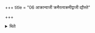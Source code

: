 +++
title = "06 आक्रान्वाजी क्रमैरत्यक्रमीद्वाजी द्यौस्ते"

+++

<details><summary>थिते</summary>

आक्रान्वाजी क्रमैरत्यक्रमीद्वाजी द्यौस्ते पृष्ठमिति वैतसेन कटेनाश्वतूपरगोमृगान्सर्वहुतान्हुत्वेलुवर्दाय स्वाहा बलिवर्दाय स्वाहेत्यश्वमभिजुहोति ६
</details>

